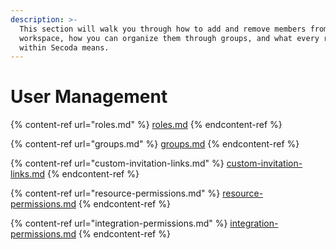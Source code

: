 ```yaml
---
description: >-
  This section will walk you through how to add and remove members from your
  workspace, how you can organize them through groups, and what every role
  within Secoda means.
---
```


# User Management

{% content-ref url="roles.md" %}
[roles.md](roles.md)
{% endcontent-ref %}

{% content-ref url="groups.md" %}
[groups.md](groups.md)
{% endcontent-ref %}

{% content-ref url="custom-invitation-links.md" %}
[custom-invitation-links.md](custom-invitation-links.md)
{% endcontent-ref %}

{% content-ref url="resource-permissions.md" %}
[resource-permissions.md](resource-permissions.md)
{% endcontent-ref %}

{% content-ref url="integration-permissions.md" %}
[integration-permissions.md](integration-permissions.md)
{% endcontent-ref %}
